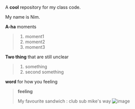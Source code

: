 A **cool** repository for my class code.

My name is Nim.

**A-ha** moments
>1. moment1
>2. moment2
>3. moment3
>
**Two thing** that are still unclear
>1. something
>2. second something
>

**word** for how you feeling
>**feeling**
>
>My favourite sandwich : club sub mike's way
>![image](https://www.jerseymikes.ca/media/static/menu/products/lg/8-club-sub-reg.jpg)
